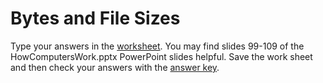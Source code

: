 # Bytes and File Sizes
Type your answers in the [worksheet](https://github.com/APCSPrinciples/APCSPrinciples.github.io/blob/master/Worksheets/BytesAndFileSizes.docx?raw=true). You may find slides 99-109 of the HowComputersWork.pptx PowerPoint slides helpful. Save the work sheet and then check your answers with the [answer key](https://github.com/APCSPrinciples/APCSPrinciples.github.io/blob/master/Worksheets/BytesAndFileSizes.docx?raw=true).
